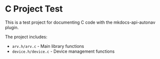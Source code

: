 # C Project Test

This is a test project for documenting C code with the mkdocs-api-autonav plugin.

The project includes:

- `arv.h/arv.c` - Main library functions
- `device.h/device.c` - Device management functions